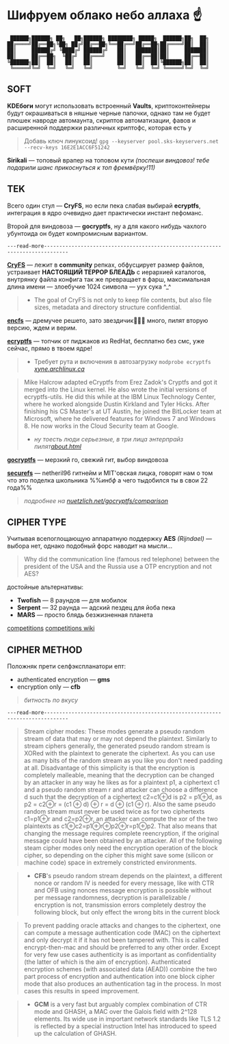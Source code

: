 # Шифруем облако небо аллаха ☝️

     ██████╗██████╗ ██╗   ██╗██████╗ ████████╗ █████╗  ██████╗██╗  ██╗
    ██╔════╝██╔══██╗╚██╗ ██╔╝██╔══██╗╚══██╔══╝██╔══██╗██╔════╝██║  ██║
    ██║     ██████╔╝ ╚████╔╝ ██████╔╝   ██║   ███████║██║     ███████║
    ██║     ██╔══██╗  ╚██╔╝  ██╔═══╝    ██║   ██╔══██║██║     ██╔══██║
    ╚██████╗██║  ██║   ██║   ██║        ██║   ██║  ██║╚██████╗██║  ██║
     ╚═════╝╚═╝  ╚═╝   ╚═╝   ╚═╝        ╚═╝   ╚═╝  ╚═╝ ╚═════╝╚═╝  ╚═╝








## SOFT

**KDEбоги** могут использовать встроенный **Vaults**, криптоконтейнеры будут окрашиваться в няшные черные папочки, однако там не будет плюшек навроде автомаунта, скриптов автоматизации, фавов и расширенной поддержки различных криптофс, которая есть у

>Добавь ключ линуксоид!
>`gpg --keyserver pool.sks-keyservers.net --recv-keys 16E2E1ACC6F51242`

**Sirikali** — топовый врапер на топовом кути
*(поспеши виндовоз! тебе подарили шанс прикоснуться к топ фремвёрку!11)*








## TEK

Всего один стул — **CryFS**, но если пека слабая выбирай **ecryptfs**, интеграция в ядро очевидно дает практически инстант пефоманс.

Второй для виндовоза — **gocryptfs**, ну а для какого нибудь чахлого убунтоида он будет компромисным вариантом.



`---read-more------------------------------------------------------------------------------`

[**CryFS**](https://github.com/cryfs/cryfs) — лежит в **community** репках, обфусцирует размер файлов, устраивает **НАСТОЯЩИЙ ТЕРРОР БЛЕАДЬ** с иерархией каталогов, внутрянку файла конфига так же превращает в фарш, максимальная длина имени — злоебучие 1024 символа — уух сука ^_^

>- The goal of CryFS is not only to keep file contents, but also file sizes, metadata and directory structure confidential.


[**encfs**](https://github.com/vgough/encfs) — дремучее решето, зато звездичик🌟🌟🌟 много, пилят вторую версию, ждем и верим.


[**ecryptfs**](https://github.com/mhogomchungu/ecryptfs-simple) — топчик от пиджаков из RedHat, бесплатно без смс, уже сейчас, прямо в твоем ядре!

>- Требует рута и включения в автозагрузку `modprobe ecryptfs` [*xyne.archlinux.ca*](https://xyne.archlinux.ca/projects/ecryptfs-simple/)

>Mike Halcrow adapted eCryptfs from Erez Zadok's Cryptfs and got it merged into the Linux kernel. He also wrote the initial versions of ecryptfs-utils. He did this while at the IBM Linux Technology Center, where he worked alongside Dustin Kirkland and Tyler Hicks. After finishing his CS Master's at UT Austin, he joined the BitLocker team at Microsoft, where he delivered features for Windows 7 and Windows 8. He now works in the Cloud Security team at Google.
>- *ну тоесть люди серьезные, в три лица энтерпрайз пилят*[*about.html*](http://ecryptfs.org/about.html)

[**gocryptfs**](https://github.com/rfjakob/gocryptfs) — мерзкий го, свежий гит, выбор виндовоза

[**securefs**](https://github.com/netheril96/securefs) — netheril96 гитнейм и MIT'овская лицка, говорят нам о том что это поделка школьника %%*инбф* а чего  тыдобился ты в свои 22 года%%


>*подробнее на* [*nuetzlich.net/gocryptfs/comparison*](https://nuetzlich.net/gocryptfs/comparison/)








## CIPHER TYPE

Учитывая всепоглощающую аппаратную поддержку **AES** *(Rijndael)* — выбора нет, однако подобный форс наводит на мысли...

>Why did the communication line (famous red telephone) between the president of the USA and the Russia use a OTP encryption and not AES?

достойные альтернативы:

- **Twofish** — 8 раундов — для мобилок
- **Serpent** — 32 раунда — адский пездец для йоба пека
- **MARS** — просто блядь безжизненная планета

[competitions](https://competitions.cr.yp.to/aes.html)
[competitions wiki](http://en.citizendium.org/wiki/AES_competition#Twofish)








## CIPHER METHOD

Положняк прети селфэкспланатори епт:

* authenticated encryption — **gms**
* encryption only — **cfb**

>*битность по вкусу*




`---read-more------------------------------------------------------------------------------`

>Stream cipher modes: These modes generate a pseudo random stream of data that may or may not depend the plaintext. Similarly to stream ciphers generally, the generated pseudo random stream is XORed with the plaintext to generate the ciphertext. As you can use as many bits of the random stream as you like you don't need padding at all. Disadvantage of this simplicity is that the encryption is completely malleable, meaning that the decryption can be changed by an attacker in any way he likes as for a plaintext p1, a ciphertext c1 and a pseudo random stream r and attacker can choose a difference d such that the decryption of a ciphertext c2=c1⊕d is p2 = p1⊕d, as p2 = c2⊕r = (c1 ⊕ d) ⊕ r = d ⊕ (c1 ⊕ r). Also the same pseudo random stream must never be used twice as for two ciphertexts c1=p1⊕r and c2=p2⊕r, an attacker can compute the xor of the two plaintexts as c1⊕c2=p1⊕r⊕p2⊕r=p1⊕p2. That also means that changing the message requires complete reencryption, if the original message could have been obtained by an attacker. All of the following steam cipher modes only need the encryption operation of the block cipher, so depending on the cipher this might save some (silicon or machine code) space in extremely constricted environments.

>-  **CFB**'s pseudo random stream depends on the plaintext, a different nonce or random IV is needed for every message, like with CTR and OFB using nonces message encryption is possible without per message randomness, decryption is parallelizable / encryption is not, transmission errors completely destroy the following block, but only effect the wrong bits in the current block


>To prevent padding oracle attacks and changes to the ciphertext, one can compute a message authentication code (MAC) on the ciphertext and only decrypt it if it has not been tampered with. This is called encrypt-then-mac and should be preferred to any other order. Except for very few use cases authenticity is as important as confidentiality (the latter of which is the aim of encryption). Authenticated encryption schemes (with associated data (AEAD)) combine the two part process of encryption and authentication into one block cipher mode that also produces an authentication tag in the process. In most cases this results in speed improvement.

>- **GCM** is a very fast but arguably complex combination of CTR mode and GHASH, a MAC over the Galois field with 2^128 elements. Its wide use in important network standards like TLS 1.2 is reflected by a special instruction Intel has introduced to speed up the calculation of GHASH.
